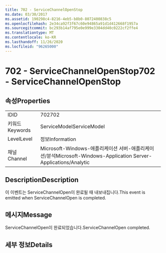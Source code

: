 ```yaml
---
title: 702 - ServiceChannelOpenStop
ms.date: 03/30/2017
ms.assetid: 190298c4-8216-4eb5-b8b0-8072400838c5
ms.openlocfilehash: 2e34ca92f3f67c60e94865a91d1d412668f1957a
ms.sourcegitcommit: bc293b14af795e0e999e3304dd40c0222cf2ffe4
ms.translationtype: MT
ms.contentlocale: ko-KR
ms.lasthandoff: 11/26/2020
ms.locfileid: "96265000"
---
```

# <a name="702---servicechannelopenstop"></a><span data-ttu-id="9275d-102">702 - ServiceChannelOpenStop</span><span class="sxs-lookup"><span data-stu-id="9275d-102">702 - ServiceChannelOpenStop</span></span>

## <a name="properties"></a><span data-ttu-id="9275d-103">속성</span><span class="sxs-lookup"><span data-stu-id="9275d-103">Properties</span></span>  
  
|||  
|-|-|  
|<span data-ttu-id="9275d-104">ID</span><span class="sxs-lookup"><span data-stu-id="9275d-104">ID</span></span>|<span data-ttu-id="9275d-105">702</span><span class="sxs-lookup"><span data-stu-id="9275d-105">702</span></span>|  
|<span data-ttu-id="9275d-106">키워드</span><span class="sxs-lookup"><span data-stu-id="9275d-106">Keywords</span></span>|<span data-ttu-id="9275d-107">ServiceModel</span><span class="sxs-lookup"><span data-stu-id="9275d-107">ServiceModel</span></span>|  
|<span data-ttu-id="9275d-108">Level</span><span class="sxs-lookup"><span data-stu-id="9275d-108">Level</span></span>|<span data-ttu-id="9275d-109">정보</span><span class="sxs-lookup"><span data-stu-id="9275d-109">Information</span></span>|  
|<span data-ttu-id="9275d-110">채널</span><span class="sxs-lookup"><span data-stu-id="9275d-110">Channel</span></span>|<span data-ttu-id="9275d-111">Microsoft-Windows-애플리케이션 서버-애플리케이션/분석</span><span class="sxs-lookup"><span data-stu-id="9275d-111">Microsoft-Windows-Application Server-Applications/Analytic</span></span>|  
  
## <a name="description"></a><span data-ttu-id="9275d-112">Description</span><span class="sxs-lookup"><span data-stu-id="9275d-112">Description</span></span>  

 <span data-ttu-id="9275d-113">이 이벤트는 ServiceChannelOpen이 완료될 때 내보내집니다.</span><span class="sxs-lookup"><span data-stu-id="9275d-113">This event is emitted when ServiceChannelOpen is completed.</span></span>  
  
## <a name="message"></a><span data-ttu-id="9275d-114">메시지</span><span class="sxs-lookup"><span data-stu-id="9275d-114">Message</span></span>  

 <span data-ttu-id="9275d-115">ServiceChannelOpen이 완료되었습니다.</span><span class="sxs-lookup"><span data-stu-id="9275d-115">ServiceChannelOpen completed.</span></span>  
  
## <a name="details"></a><span data-ttu-id="9275d-116">세부 정보</span><span class="sxs-lookup"><span data-stu-id="9275d-116">Details</span></span>
